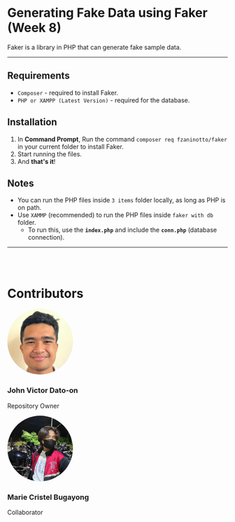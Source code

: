 # Generating Fake Data using Faker (Week 8)

Faker is a library in PHP that can generate fake sample data.
***

## Requirements
- `Composer` - required to install Faker.
- `PHP or XAMPP (Latest Version)` - required for the database.

## Installation
1. In **Command Prompt**, Run the command `composer req fzaninotto/faker` in your current folder to install Faker.
2. Start running the files. 
3. And **that's it**!

## Notes
- You can run the PHP files inside `3 items` folder locally, as long as PHP is on path.
- Use `XAMMP` (recommended) to run the PHP files inside `faker with db` folder. 
    - To run this, use the **`index.php`** and include the **`conn.php`** (database connection).

***

<br>
<br>

# Contributors

<img src="img/johnvictor.png" alt="John Victor" style="border-radius:50%;" width="150"> 

### John Victor Dato-on 
Repository Owner

<img src="img/cristel.jpg" alt="Marie Cristel" style="border-radius:50%;" width="150"> 

### Marie Cristel Bugayong
Collaborator